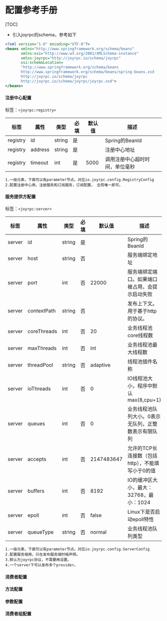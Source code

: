 配置参考手册
===

[TOC]

- 引入joyrpc的schema，参考如下
````xml
<?xml version="1.0" encoding="UTF-8"?>
<beans xmlns="http://www.springframework.org/schema/beans"
       xmlns:xsi="http://www.w3.org/2001/XMLSchema-instance"
       xmlns:joyrpc="http://joyrpc.io/schema/joyrpc"
       xsi:schemaLocation=
       "http://www.springframework.org/schema/beans        
       http://www.springframework.org/schema/beans/spring-beans.xsd
       http://joyrpc.io/schema/joyrpc  
       http://joyrpc.io/schema/joyrpc/joyrpc.xsd">
</beans>
````
#### 注册中心配置 
标签：`<joyrpc:registry>`

|标签|属性|类型|必填|默认值|描述|
| -- | --| -- | -- | -- | -- |
|registry|id|string|是||Spring的BeanId|
|registry|address|string|是||注册中心地址|
|registry|timeout|int|是|5000|调用注册中心超时时间，单位毫秒|
````
1.一级元素，下面可以有parameter节点。对应io.joyrpc.config.RegistryConfig
2.配置注册中心用，注册服务和订阅服务，订阅配置。 全局唯一即可。
````

#### 服务提供方配置  
标签：`<joyrpc:server>` 

|标签|属性|类型|必填|默认值|描述|
| -- | --| -- | -- | -- | -- |
|server|id|string|是||Spring的BeanId|
|server|host|string|否||服务端绑定地址|
|server|port|int|否|22000|服务端绑定端口。如果端口被占用，会提示启动失败|
|server|contextPath|string|否||发布上下文。用于基于http的协议。|
|server|coreThreads|int|否|20|业务线程池core线程数|
|server|maxThreads|int|否|int|业务线程池最大线程数|
|server|threadPool|string|否|adaptive|线程池插件名称|
|server|ioThreads|int|否|0|IO线程池大小，程序中默认max(8,cpu+1)|
|server|queues|int|否|0|业务线程池队列大小。0表示无队列，正整数表示有限队列|
|server|accepts|int|否|2147483647|允许的TCP长连接数（包括http），不能填写小于0的值|
|server|buffers|int|否|8192|IO的缓冲区大小，最大：32768，最小：1024|
|server|epoll|int|否|false|Linux下是否启动epoll特性|
|server|queueType|string|否|normal|业务线程池队列类型|
````
1.一级元素，下面可以有parameter节点。对应io.joyrpc.config.ServerConfig
2.配置服务端用，只在发布服务端时候声明。
3.默认为joyrpc协议，不需要再设置。
4.一个server下可以发布多个provider。
````

#### 消费者配置

#### 方法配置

#### 参数配置

#### 消费者组配置

